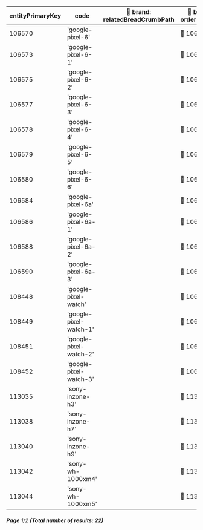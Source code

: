 | entityPrimaryKey | code                   | 🔗 brand: relatedBreadCrumbPath | 🔗 brand: orderInBrand | 🔗 brand: relatedBreadCrumbOrder |
| ---------------- | ---------------------- | ------------------------------- | ---------------------- | -------------------------------- |
| 106570           | 'google-pixel-6'       |                                 | 🔗 106571: 0           | 🔗 106571: 2                     |
| 106573           | 'google-pixel-6-1'     |                                 | 🔗 106571: 0           | 🔗 106571: 2                     |
| 106575           | 'google-pixel-6-2'     |                                 | 🔗 106571: 0           | 🔗 106571: 2                     |
| 106577           | 'google-pixel-6-3'     |                                 | 🔗 106571: 0           | 🔗 106571: 2                     |
| 106578           | 'google-pixel-6-4'     |                                 | 🔗 106571: 0           | 🔗 106571: 2                     |
| 106579           | 'google-pixel-6-5'     |                                 | 🔗 106571: 0           | 🔗 106571: 2                     |
| 106580           | 'google-pixel-6-6'     |                                 | 🔗 106571: 0           | 🔗 106571: 2                     |
| 106584           | 'google-pixel-6a'      |                                 | 🔗 106571: 0           | 🔗 106571: 2                     |
| 106586           | 'google-pixel-6a-1'    |                                 | 🔗 106571: 0           | 🔗 106571: 2                     |
| 106588           | 'google-pixel-6a-2'    |                                 | 🔗 106571: 0           | 🔗 106571: 2                     |
| 106590           | 'google-pixel-6a-3'    |                                 | 🔗 106571: 0           | 🔗 106571: 2                     |
| 108448           | 'google-pixel-watch'   |                                 | 🔗 106571: 0           | 🔗 106571: 2                     |
| 108449           | 'google-pixel-watch-1' |                                 | 🔗 106571: 0           | 🔗 106571: 2                     |
| 108451           | 'google-pixel-watch-2' |                                 | 🔗 106571: 0           | 🔗 106571: 2                     |
| 108452           | 'google-pixel-watch-3' |                                 | 🔗 106571: 0           | 🔗 106571: 2                     |
| 113035           | 'sony-inzone-h3'       |                                 | 🔗 113036: 0           | 🔗 113036: 2                     |
| 113038           | 'sony-inzone-h7'       |                                 | 🔗 113036: 0           | 🔗 113036: 2                     |
| 113040           | 'sony-inzone-h9'       |                                 | 🔗 113036: 0           | 🔗 113036: 2                     |
| 113042           | 'sony-wh-1000xm4'      |                                 | 🔗 113036: 0           | 🔗 113036: 2                     |
| 113044           | 'sony-wh-1000xm5'      |                                 | 🔗 113036: 0           | 🔗 113036: 2                     |

###### **Page** 1/2 **(Total number of results: 22)**